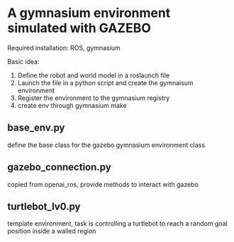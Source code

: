 # A gymnasium environment simulated with GAZEBO

Required installation: ROS, gymnasium

Basic idea:
1. Define the robot and world model in a roslaunch file
2. Launch the file in a python script and create the gymnaisum environment
3. Register the environment to the gymnasium registry
4. create env through gymnasium.make

## base_env.py
define the base class for the gazebo gymnasium environment class

## gazebo_connection.py
copied from openai_ros, provide methods to interact with gazebo

## turtlebot_lv0.py
template environment, task is controlling a turtlebot to reach a random goal position
inside a walled region